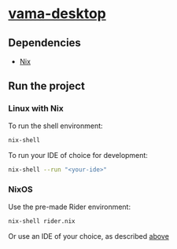 # [vama-desktop](https://github.dev/AutomaticCraftingTable/vama-desktop)

## Dependencies
- [Nix](https://nixos.org/download/)

## Run the project
### Linux with Nix
To run the shell environment:
```bash
nix-shell
```
To run your IDE of choice for development:
```bash
nix-shell --run "<your-ide>"
```

### NixOS
Use the pre-made Rider environment:
```bash
nix-shell rider.nix
```
Or use an IDE of your choice, as described [above](#linuxwsl-with-nix)

